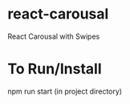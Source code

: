 # react-carousal
React Carousal with Swipes

# To Run/Install 
npm run start (in project directory)
